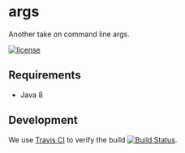 # args

Another take on command line args.

[![license](https://img.shields.io/github/license/perkuno/args.svg)](https://github.com/perkuno/args/blob/master/LICENSE)

## Requirements

+ Java 8

## Development

We use [Travis CI](https://travis-ci.org) to verify the build
[![Build Status](https://travis-ci.org/perkuno/args.svg?branch=master)](https://travis-ci.org/perkuno/args).